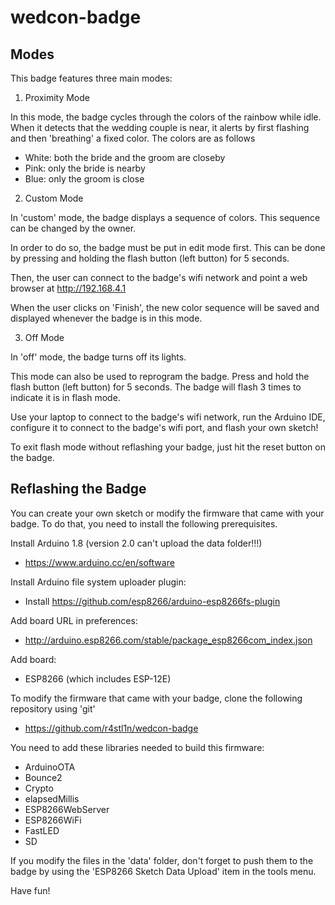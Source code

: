 # wedcon-badge

## Modes

This badge features three main modes:

1. Proximity Mode

In this mode, the badge cycles through the colors of the rainbow while idle. When it detects that the wedding couple is near, it alerts by first flashing and then 'breathing' a fixed color. The colors are as follows

* White: both the bride and the groom are closeby
* Pink: only the bride is nearby
* Blue: only the groom is close


2. Custom Mode

In 'custom' mode, the badge displays a sequence of colors. This sequence can be changed by the owner. 

In order to do so, the badge must be put in edit mode first. This can be done by pressing and holding the flash button (left button) for 5 seconds. 

Then, the user can connect to the badge's wifi network and point a web browser at 
	http://192.168.4.1

When the user clicks on 'Finish', the new color sequence will be saved and displayed whenever the badge is in this mode.


3. Off Mode

In 'off' mode, the badge turns off its lights. 

This mode can also be used to reprogram the badge. Press and hold the flash button (left button) for 5 seconds. The badge will flash 3 times to indicate it is in flash mode. 

Use your laptop to connect to the badge's wifi network, run the Arduino IDE, configure it to connect to the badge's wifi port, and flash your own sketch!

To exit flash mode without reflashing your badge, just hit the reset button on the badge.


## Reflashing the Badge

You can create your own sketch or modify the firmware that came with your badge. To do that, you need to install the following prerequisites.

Install Arduino 1.8 (version 2.0 can't upload the data folder!!!)
* https://www.arduino.cc/en/software

Install Arduino file system uploader plugin:
* Install https://github.com/esp8266/arduino-esp8266fs-plugin

Add board URL in preferences:
* http://arduino.esp8266.com/stable/package_esp8266com_index.json

Add board:
* ESP8266 (which includes ESP-12E)

To modify the firmware that came with your badge, clone the following repository using 'git'
* https://github.com/r4stl1n/wedcon-badge

You need to add these libraries needed to build this firmware:
* ArduinoOTA
* Bounce2
* Crypto
* elapsedMillis
* ESP8266WebServer
* ESP8266WiFi
* FastLED
* SD

If you modify the files in the 'data' folder, don't forget to push them to the badge by using the 'ESP8266 Sketch Data Upload' item in the tools menu.

Have fun!

